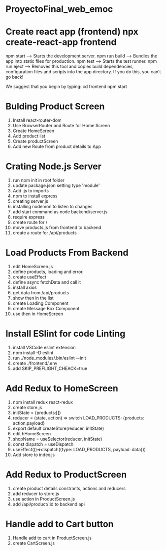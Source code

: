 # ProyectoFinal_web_emoc

# Create react app (frontend) npx create-react-app frontend

npm start --> Starts the development server.
npm run build --> Bundles the app into static files for production.
npm test --> Starts the test runner.
npm run eject --> Removes this tool and copies build dependencies, configuration files and scripts into the app directory. If you do this, you can’t go back!

We suggest that you begin by typing:
cd frontend
npm start

# Bulding Product Screen

1. Install react-router-dom
2. Use BrowserRouter and Route for Home Screen
3. Create HomeScreen
4. Add product list
5. Create productScreen
6. Add new Route from product details to App

# Crating Node.js Server

1. run npm init in root folder
2. update package.json setting type 'module'
3. Add .js to imports
4. npm to install express
5. creating server.js
6. installing nodemon to listen to changes
7. add start command as node backend/server.js
8. require express
9. create route for /
10. move products.js from frontend to backend
11. create a route for /api/products

# Load Products From Backend

1. edit HomeScreen.js
2. define products, loading and error.
3. create useEffect
4. define async fetchData and call it
5. install axios
6. get data from /api/products
7. show then in the list
8. create Loading Component
9. create Message Box Component
10. use then in HomeScreen

# Install ESlint for code Linting

1. install VSCode eslint extension
2. npm install -D eslint
3. run ./node_modules/.bin/eslint --init
4. create ./frontend/.env
5. add SKIP_PREFLIGHT_CHEACK=true

# Add Redux to HomeScreen

1. npm install redux react-redux
2. create store.js
3. initState = {products:[]}
4. reducer = (state, action) => switch LOAD_PRODUCTS: {products: action.payload}
5. export default createStore(reducer, initState)
6. edit hHomeScreen
7. shopName = useSelector(reducer, initState)
8. const dispatch = useDispatch
9. useEffect(()=>dispatch({type: LOAD_PRODUCTS, payload: data}))
10. Add store to index.js

# Add Redux to ProductScreen

1. create product details constrants, actions and reducers
2. add reducer to store.js
3. use action in ProductScreen.js
4. add /api/product/:id to backend api

# Handle add to Cart button

1. Handle add to cart in ProductScreen.js
2. create CartScreen.js
